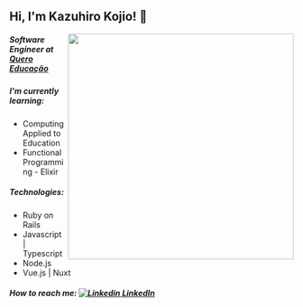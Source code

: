 ## Hi, I'm Kazuhiro Kojio! 👋

<img width="400" align='right' src="https://i.kym-cdn.com/photos/images/newsfeed/001/435/941/317.gif">

##### Software Engineer at [Quero Educação](https://sobre.quero.com/)
##### I'm currently learning:
  - Computing Applied to Education
  - Functional Programming - Elixir
##### Technologies:
  - Ruby on Rails
  - Javascript | Typescript
  - Node.js
  - Vue.js | Nuxt
##### How to reach me: [![Linkedin](https://i.stack.imgur.com/gVE0j.png) LinkedIn](https://www.linkedin.com/in/kazuhiro-kojio-0b7a13103/)
